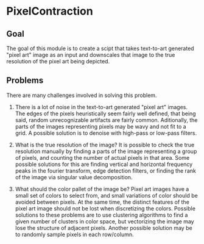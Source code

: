 # PixelContraction
## Goal
The goal of this module is to create a scipt that takes text-to-art generated "pixel art" image as an input and downscales that image to the true resolution of the pixel art being depicted.

## Problems
There are many challenges involved in solving this problem.

1. There is a lot of noise in the text-to-art generated "pixel art" images. The edges of the pixels heuristically seem fairly well defined, that being said, random unrecognizable artifacts are fairly common. Aditionally, the parts of the images representing pixels may be wavy and not fit to a grid. A possible solution is to denoise with high-pass or low-pass filters.

2. What is the true resolution of the image? It is possible to check the true resolution manually by finding a parts of the image representing a group of pixels, and counting the number of actual pixels in that area. Some possible solutions for this are finding vertical and horizontal frequency peaks in the fourier transform, edge detection filters, or finding the rank of the image via singular value decomposition.

3. What should the color pallet of the image be? Pixel art images have a small set of colors to select from, and small variations of color should be avoided between pixels. At the same time, the distinct features of the pixel art image should not be lost when discretizing the colors. Possible solutions to these problems are to use clustering algorithms to find a given number of clusters in color space, but vectorizing the image may lose the structure of adjacent pixels. Another possible solution may be to randomly sample pixels in each row/column.
